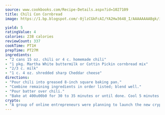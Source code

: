 ```yaml
---
source: www.cookbooks.com/Recipe-Details.aspx?id=1027109
title: Chili Con Cornbread
image: https://1.bp.blogspot.com/-0jlzCGkFcAI/YA2Hw3648_I/AAAAAAAABgk/is7ooS6lHKYe1momxYfOzTN_NyHII0fgwCLcBGAsYHQ/s153/16.png

yield: 5
ratingValue: 4
calories: 238 calories
reviewCount: 337
cookTime: PT1H
prepTime: PT27M
ingredients:
- "2 cans 15 oz. chili or 4 c. homemade chili"
- "1 pkg. Martha White buttermilk or Cottin Pickin cornbread mix"
- "2/3 c. milk"
- "1 c. 4 oz. shredded sharp Cheddar cheese"
directions:
- "Pour chili into greased 8-inch square baking pan."
- "Combine remaining ingredients in order listed; blend well."
- "Pour batter over chili."
- "Bake at 400u00b0 for 30 to 35 minutes or until done. Cool 5 minutes."
crypto:
- "A group of online entrepreneurs were planning to launch the new cryptocurrency on Thursday."
---
```

